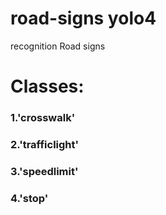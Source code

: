 # road-signs yolo4
recognition Road signs

# Classes:

### 1.'crosswalk'
### 2.'trafficlight'
### 3.'speedlimit'
### 4.'stop'
